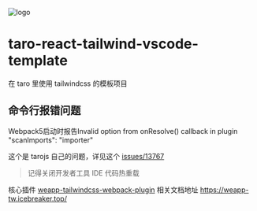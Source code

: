 
![logo](https://pic1.zhimg.com/v2-3ee20468f54bbfefcd0027283b21aaa8_720w.jpg?source=172ae18b)

# taro-react-tailwind-vscode-template

在 taro 里使用 tailwindcss 的模板项目

## 命令行报错问题

Webpack5启动时报告Invalid option from onResolve() callback in plugin "scanImports": "importer"

这个是 tarojs 自己的问题，详见这个 [issues/13767](https://github.com/NervJS/taro/issues/13767)

> 记得关闭开发者工具 IDE 代码热重载

核心插件 [weapp-tailwindcss-webpack-plugin](https://github.com/sonofmagic/weapp-tailwindcss-webpack-plugin)
相关文档地址 <https://weapp-tw.icebreaker.top/>
